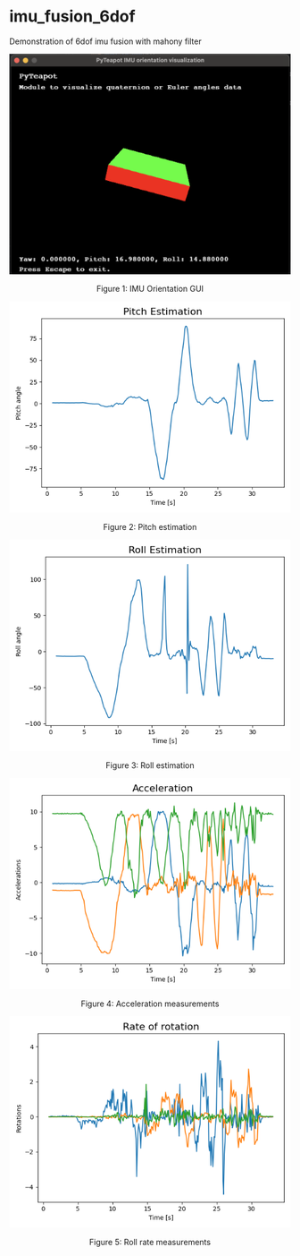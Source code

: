 # imu_fusion_6dof
Demonstration of 6dof imu fusion with mahony filter

![Example](/doc/imu_visualisation.png)
<p align="center">Figure 1: IMU Orientation GUI</p>

![Example](/ExamplePlots/Pitch_estimation.png)
<p align="center">Figure 2: Pitch estimation</p>

![Example](/ExamplePlots/Roll_estimation.png)
<p align="center">Figure 3: Roll estimation</p>

![Example](/ExamplePlots/acceleration.png)
<p align="center">Figure 4: Acceleration measurements</p>

![Example](/ExamplePlots/rate_of_rotation.png)
<p align="center">Figure 5: Roll rate measurements</p>

